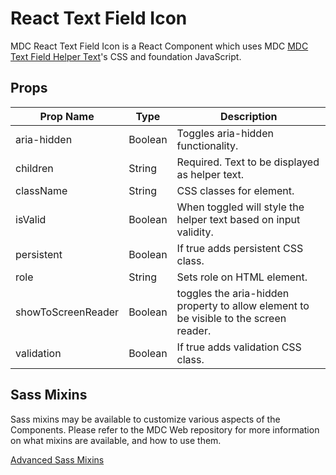 # React Text Field Icon

MDC React Text Field Icon is a React Component which uses MDC [MDC Text Field Helper Text](https://github.com/material-components/material-components-web/tree/master/packages/mdc-textfield/helper-text/)'s CSS and foundation JavaScript.

## Props

Prop Name | Type | Description
--- | --- | ---
aria-hidden | Boolean | Toggles aria-hidden functionality.
children | String | Required. Text to be displayed as helper text.
className | String | CSS classes for element.
isValid | Boolean | When toggled will style the helper text based on input validity.
persistent | Boolean | If true adds persistent CSS class.
role | String | Sets role on HTML element.
showToScreenReader | Boolean | toggles the aria-hidden property to allow element to be visible to the screen reader.
validation | Boolean | If true adds validation CSS class.

## Sass Mixins

Sass mixins may be available to customize various aspects of the Components. Please refer to the
MDC Web repository for more information on what mixins are available, and how to use them.

[Advanced Sass Mixins](https://github.com/material-components/material-components-web/blob/v0.35.0/packages/mdc-textfield/icon/README.md)
